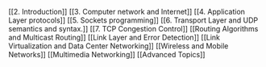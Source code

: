 
[[2. Introduction]]
[[3. Computer network and Internet]]
[[4. Application Layer protocols]]
[[5. Sockets programming]]
[[6. Transport Layer and UDP semantics and syntax.]]
[[7. TCP Congestion Control]]
[[Routing Algorithms and Multicast Routing]]
[[Link Layer and Error Detection]]
[[Link Virtualization and Data Center Networking]]
[[Wireless and Mobile Networks]]
[[Multimedia Networking]]
[[Advanced Topics]]